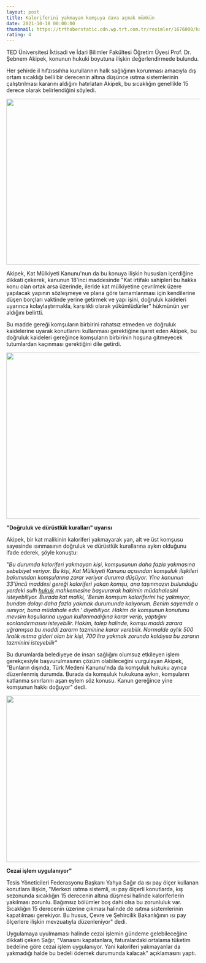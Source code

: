 ```yaml
--- 
layout: post
title: Kaloriferini yakmayan komşuya dava açmak mümkün
date: 2021-10-18 00:00:00
thumbnail: https://trthaberstatic.cdn.wp.trt.com.tr/resimler/1676000/kalorifer-aa-1676475.jpg
rating: 4
---
```

<p>
	TED Üniversitesi İktisadi ve İdari Bilimler Fakültesi Öğretim Üyesi Prof. Dr. Şebnem Akipek, konunun hukuki boyutuna ilişkin değerlendirmede bulundu.</p>
<p>
	Her şehirde il hıfzıssıhha kurullarının halk sağlığının korunması amacıyla dış ortam sıcaklığı belli bir derecenin altına düşünce ısıtma sistemlerinin çalıştırılması kararını aldığını hatırlatan Akipek, bu sıcaklığın genellikle 15 derece olarak belirlendiğini söyledi.</p>
<p>
	<img alt="" src="dosyalar/images/DepoPhotos_14789571.jpg" style="width: 650px; height: 433px;" /></p>
<p>
	Akipek, Kat Mülkiyeti Kanunu'nun da bu konuya ilişkin hususları içerdiğine dikkati çekerek, kanunun 18'inci maddesinde "Kat irtifakı sahipleri bu hakka konu olan ortak arsa üzerinde, ileride kat mülkiyetine çevrilmek üzere yapılacak yapının sözleşmeye ve plana göre tamamlanması için kendilerine düşen borçları vaktinde yerine getirmek ve yapı işini, doğruluk kaideleri uyarınca kolaylaştırmakla, karşılıklı olarak yükümlüdürler" hükmünün yer aldığını belirtti.</p>
<p>
	Bu madde gereği komşuların birbirini rahatsız etmeden ve doğruluk kaidelerine uyarak konutlarını kullanması gerektiğine işaret eden Akipek, bu doğruluk kaideleri gereğince komşuların birbirinin hoşuna gitmeyecek tutumlardan kaçınması gerektiğini dile getirdi.</p>
<p>
	<img alt="" src="dosyalar/images/DepoPhotos_16351481.jpg" style="width: 650px; height: 434px;" /></p>
<p>
	<strong>"Doğruluk ve dürüstlük kuralları" uyarısı</strong></p>
<p>
	Akipek, bir kat malikinin kaloriferi yakmayarak yan, alt ve üst komşusu sayesinde ısınmasının doğruluk ve dürüstlük kurallarına aykırı olduğunu ifade ederek, şöyle konuştu:</p>
<p>
	"<em>Bu durumda kaloriferi yakmayan kişi, komşusunun daha fazla yakmasına sebebiyet veriyor. Bu kişi, Kat Mülkiyeti Kanunu açısından komşuluk ilişkileri bakımından komşularına zarar veriyor duruma düşüyor. Yine kanunun 33'üncü maddesi gereği kaloriferi yakan komşu, ana taşınmazın bulunduğu yerdeki sulh <a href="https://www.trthaber.com/etiket/hukuk/" target="_blank">hukuk</a> mahkemesine başvurarak hakimin müdahalesini isteyebiliyor. Burada kat maliki, 'Benim komşum kaloriferini hiç yakmıyor, bundan dolayı daha fazla yakmak durumunda kalıyorum. Benim sayemde o ısınıyor, buna müdahale edin.' diyebiliyor. Hakim de komşunun konutunu mevsim koşullarına uygun kullanmadığına karar verip, yaptığını sonlandırmasını isteyebilir. Hakim, talep halinde, komşu maddi zarara uğramışsa bu maddi zararın tazminine karar verebilir. Normalde aylık 500 liralık ısıtma gideri olan bir kişi, 700 lira yakmak zorunda kaldıysa bu zararın tazminini isteyebilir</em>"</p>
<p>
	Bu durumlarda belediyeye de insan sağlığını olumsuz etkileyen işlem gerekçesiyle başvurulmasının çözüm olabileceğini vurgulayan Akipek, "Bunların dışında, Türk Medeni Kanunu'nda da komşuluk hukuku ayrıca düzenlenmiş durumda. Burada da komşuluk hukukuna aykırı, komşuların katlanma sınırlarını aşan eylem söz konusu. Kanun gereğince yine komşunun hakkı doğuyor" dedi.</p>
<p>
	<img alt="" src="dosyalar/images/DepoPhotos_16351485.jpg" style="width: 650px; height: 434px;" /></p>
<p>
	<strong>Cezai işlem uygulanıyor"</strong></p>
<p>
	Tesis Yöneticileri Federasyonu Başkanı Yahya Sağır da ısı pay ölçer kullanan konutlara ilişkin, "Merkezi ısıtma sistemli, ısı pay ölçerli konutlarda, kış sezonunda sıcaklığın 15 derecenin altına düşmesi halinde kaloriferlerin yakılması zorunlu. Bağımsız bölümler boş dahi olsa bu zorunluluk var. Sıcaklığın 15 derecenin üzerine çıkması halinde de ısıtma sistemlerinin kapatılması gerekiyor. Bu husus, Çevre ve Şehircilik Bakanlığının ısı pay ölçerlere ilişkin mevzuatıyla düzenleniyor" dedi.</p>
<p>
	Uygulamaya uyulmaması halinde cezai işlemin gündeme gelebileceğine dikkati çeken Sağır, "Vanasını kapatanlara, faturalardaki ortalama tüketim bedeline göre cezai işlem uygulanıyor. Yani kaloriferi yakmayanlar da yakmadığı halde bu bedeli ödemek durumunda kalacak" açıklamasını yaptı.</p>
